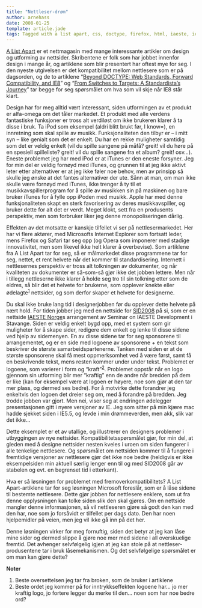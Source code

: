 ```yaml
---
title: "Nettleser-drøm"
author: arnehass
date: 2008-01-25
template: article.jade
tags: Tagged with a list apart, css, doctype, firefox, html, iaeste, ie8, internet explorer, ipod, kompatibilitet, linkedin, nettleser, opera, safari, sid2008
---
```


<p><a href="http://alistapart.com/">A List Apart</a> er et nettmagasin med mange interessante artikler om design og  utforming av nettsider. Skribentene er folk som har jobbet innenfor design i mange år, og artiklene som blir presentert har oftest mye for seg. I den nyeste utgivelsen er det kompatibilitet mellom nettlesere som er på dagsorden, og de to artiklene “<a href="http://www.alistapart.com/articles/beyonddoctype">Beyond DOCTYPE: Web Standards, Forward Compatibility, and IE8</a>” og “<a href="http://www.alistapart.com/articles/fromswitchestotargets">From Switches to Targets: A Standardista’s Journey</a>” tar begge for seg spørsmålet om hva som vil skje når IE8 står klart.</p>
<span class="more"></span>
<p>Design har for meg alltid vært interessant, siden utformingen av et produkt er alfa-omega om det tåler markedet. Et produkt med alle verdens fantastiske funksjoner er tross alt verdiløst om ikke brukeren klarer å ta disse i bruk. Ta iPod som eksempel (aldri blitt brukt før, I know=), en innretning som skal spille av musikk. Funksjonaliteten den tilbyr er – i mitt syn – like genialt som det er enkelt. Du har en rekke muligheter samtidig som det er veldig enkelt (vil du spille sangene på måfå? greit! vil du høre på en spesiell spilleliste? greit! vil du spille sangene fra et album? greit! osv…). Eneste problemet jeg har med iPod er at iTunes er den eneste forsyner. Jeg for min del er veldig fornøyd med iTunes, og grunnen til at jeg ikke aktivt leter etter alternativer er at jeg ikke føler noe behov, men av prinsipp så skulle jeg ønske at det fantes alternativer der ute. Sånn at man, om man ikke skulle være fornøyd med iTunes, ikke trenger å ty til et musikkavspillerprogram for å spille av musikken sin på maskinen og bare bruker iTunes for å fylle opp iPoden med musikk. Apple har med denne funksjonaliteten skapt en sterk favorisering av deres musikkavspiller, og bruker dette for alt det er verdt. Meget klokt, sett fra en produsents perspektiv, men som forbruker liker jeg denne monopoliseringen dårlig.</p>
<p>Effekten av det motsatte er kanskje tilfellet vi ser på nettlesermarkedet. Her har vi flere aktører, med Microsofts Internet Explorer som fortsatt leder, mens Firefox og Safari tar seg opp (og Opera som imponerer med stadige innovativitet, men som likevel ikke helt klarer å overbevise). Som artiklene fra A List Apart tar for seg, så er målmarkedet disse programmene tar for seg, nettet, et rent helvete når det kommer til standardisering. Internett i nettlesernes perspektiv er tross alt tolkningen av dokumenter, og når kvaliteten av dokumenter er så-som-så gjør ikke det jobben lettere. Men når i tillegg nettleserne ikke klarer å holde seg tro til sin tolkning etter som de eldres, så blir det et helvete for brukerne, som opplever knekte eller ødelagte<sup><a href="#1">1</a></sup> nettsider, og som derfor skaper et helvete for designerne.</p>
<p>Du skal ikke bruke lang tid i designerjobben før du opplever dette helvete på nært hold. For tiden jobber jeg med en nettside for <a href="http://iaeste.no/sid2008/">SID2008</a> på si, som er en nettside <a href="http://www.iaeste.no/">IAESTE Norge</a>s arrangement av Seminar on IAESTE Development i Stavange. Siden er veldig enkelt bygd opp, med et system som gir muligheter for å skape sider, redigere dem enkelt og lenke til disse sidene ved hjelp av sidemenyen. En av disse sidene tar for seg sponsorene til arrangementet, og er en side med logoene av sponsorene + en tekst som beskriver de største samarbeidspartenerne. Tanken med siden er at de største sponsorene skal få mest oppmerksomhet ved å være først, samt få en beskrivende tekst, mens resten kommer under under tekst. Problemet er logoene, som varierer i form og “kraft”<sup><a href="#2">2</a></sup>. Problemet oppstår når en logo gjennom sin utforming blir mer “kraftig” enn de andre når bredden på dem er like (kan for eksempel være at logoen er høyere, noe som gjør at den tar mer plass, og dermed ses bedre). For å motvirke dette forandrer jeg enkeltvis den logoen det dreier seg om, med å forandre på bredden. Jeg trodde jobben var gjort. Men nei, viser seg at endringen ødelegger presentasjonen gitt i nyere versjoner av IE. Jeg som sitter på min kjære mac hadde sjekket siden i IE5.5, og levde i min drømmeverden, men akk, slik var det ikke…</p>
<p>Dette eksemplet er et av utallige, og illustrerer en designers problemer i utbyggingen av nye nettsider. Kompatibilitetsspørsmålet gjør, for min del, at gleden med å designe nettsider nesten kveles i uroen om siden fungerer i alle tenkelige nettlesere. Og spørsmålet om nettsiden kommer til å fungere i fremtidige versjoner av nettlesere gjør det ikke noe bedre (heldigvis er ikke eksempelsiden min aktuell særlig lenger enn til og med SID2008 går av stabelen og evt. en begrenset tid i etterkant).</p>
<p>Hva er så løsningen for problemet med fremoverkompatibilitets? A List Apart-artiklene tar for seg løsningen Microsoft foreslår, som er å låse sidene til bestemte nettlesere. Dette gjør jobben for nettlesere enklere, som ut fra denne opplysningen kan tolke siden slik den skal gjøres. Om en nettside mangler denne informasjonen, så vil nettleseren gjøre så godt den kan med den har, noe som jo forsåvidt er tilfellet per dags dato. Den har noen hjelpemidler på veien, men jeg vil ikke gå inn på det her.</p>
<p>Denne løsningen virker for meg fornuftig, siden det betyr at jeg kan låse mine sider og dermed slippe å gjøre noe mer med sidene i all overskuelige fremtid. Det avhenger selvfølgelig igjen at jeg kan stole på at nettleser-produsentene tar i bruk låsemekanismen. Og det selvfølgelige spørsmålet er om man kan gjøre dette?</p>
<p><strong>Noter</strong></p>
<ol>
<li><a title="1" name="1"></a>Beste oversettelsen jeg tar fra broken, som de bruker i artiklene</li>
<li><a title="2" name="2"></a>Beste ordet jeg kommer på for inntrykkseffekten logoene har… jo mer kraftig logo, jo fortere legger du merke til den… noen som har noe bedre ord?</li>
</ol>
